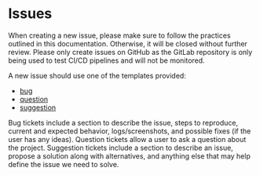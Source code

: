 # Issues

When creating a new issue, please make sure to follow the practices outlined in
this documentation. Otherwise, it will be closed without further review. Please
only create issues on GitHub as the GitLab repository is only being used to
test CI/CD pipelines and will not be monitored.

A new issue should use one of the templates provided:
- [bug](/.github/ISSUE_TEMPLATE/bug-template.md)
- [question](/.github/ISSUE_TEMPLATE/question-template.md)
- [suggestion](/.github/ISSUE_TEMPLATE/suggestion-template.md)

Bug tickets include a section to describe the issue, steps to reproduce,
current and expected behavior, logs/screenshots, and possible fixes (if the
user has any ideas). Question tickets allow a user to ask a question about
the project. Suggestion tickets include a section to describe an issue, propose
a solution along with alternatives, and anything else that may help define the
issue we need to solve.
